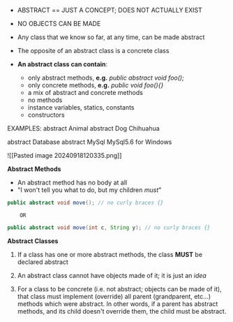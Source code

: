 - ABSTRACT == JUST A CONCEPT; DOES NOT ACTUALLY EXIST
- NO OBJECTS CAN BE MADE

- Any class that we know so far, at any time, can be made abstract
- The opposite of an abstract class is a concrete class

- **An abstract class can contain**:
	- only abstract methods, **e.g.** *public abstract void foo();*
	- only concrete methods, **e.g.** *public void foo(){}*
	- a mix of abstract and concrete methods
	- no methods
	- instance variables, statics, constants
	- constructors 

EXAMPLES:
abstract Animal
abstract Dog
Chihuahua

abstract Database
abstract MySql
MySql5.6 for Windows

![[Pasted image 20240918120335.png]]

**Abstract Methods**
- An abstract method has no body at all
- "I won't tell you what to do, but my children *must*"

```java
public abstract void move(); // no curly braces {}
```
		OR
```java
public abstract void move(int c, String y); // no curly braces {}
```

**Abstract Classes**
1. If a class has one or more abstract methods, the class **MUST** be declared abstract

2. An abstract class cannot have objects made of it; it is just an *idea*

3. For a class to be concrete (i.e. not abstract; objects can be made of it), that class must implement (override) all parent (grandparent, etc...) methods which were abstract. In other words, if a parent has abstract methods, and its child doesn't override them, the child must be abstract.


